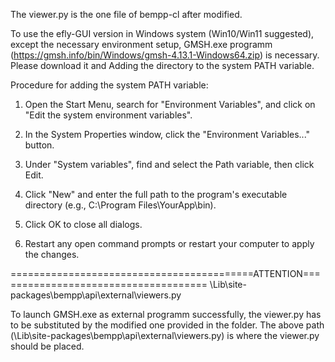 The viewer.py is the one file of bempp-cl after modified. 

To use the efly-GUI version in Windows system (Win10/Win11 suggested), except the necessary environment setup, GMSH.exe programm (https://gmsh.info/bin/Windows/gmsh-4.13.1-Windows64.zip) is necessary. Please download it and Adding the directory to the system PATH variable.

Procedure for adding the system PATH variable:

1. Open the Start Menu, search for "Environment Variables", and click on "Edit the system environment variables".

2. In the System Properties window, click the "Environment Variables..." button.

3. Under "System variables", find and select the Path variable, then click Edit.

4. Click "New" and enter the full path to the program's executable directory (e.g., C:\Program Files\YourApp\bin).

5. Click OK to close all dialogs.

6. Restart any open command prompts or restart your computer to apply the changes.

==========================================ATTENTION=====================================
\Lib\site-packages\bempp\api\external\viewers.py

To launch GMSH.exe as external programm successfully, the viewer.py has to be substituted by the modified one provided in the folder. The above path (\Lib\site-packages\bempp\api\external\viewers.py) is where the viewer.py should be placed.




